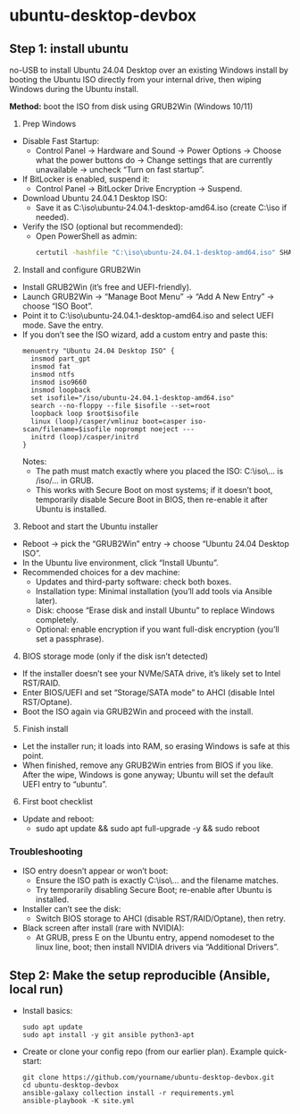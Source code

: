 # ubuntu-desktop-devbox

## Step 1: install ubuntu

no-USB to install Ubuntu 24.04 Desktop over an existing Windows install by booting the Ubuntu ISO directly from your internal drive, then wiping Windows during the Ubuntu install.

**Method:** boot the ISO from disk using GRUB2Win (Windows 10/11)

1) Prep Windows

- Disable Fast Startup:
  - Control Panel → Hardware and Sound → Power Options → Choose what the power buttons do → Change settings that are currently unavailable → uncheck “Turn on fast startup”.
- If BitLocker is enabled, suspend it:
  - Control Panel → BitLocker Drive Encryption → Suspend.
- Download Ubuntu 24.04.1 Desktop ISO:
  - Save it as C:\iso\ubuntu-24.04.1-desktop-amd64.iso (create C:\iso if needed).
- Verify the ISO (optional but recommended):
  - Open PowerShell as admin:
    ```bash
    certutil -hashfile "C:\iso\ubuntu-24.04.1-desktop-amd64.iso" SHA256
    ```
2) Install and configure GRUB2Win

- Install GRUB2Win (it’s free and UEFI-friendly).
- Launch GRUB2Win → “Manage Boot Menu” → “Add A New Entry” → choose “ISO Boot”.
- Point it to C:\iso\ubuntu-24.04.1-desktop-amd64.iso and select UEFI mode. Save the entry.
- If you don’t see the ISO wizard, add a custom entry and paste this:
  ```
  menuentry "Ubuntu 24.04 Desktop ISO" {
    insmod part_gpt
    insmod fat
    insmod ntfs
    insmod iso9660
    insmod loopback
    set isofile="/iso/ubuntu-24.04.1-desktop-amd64.iso"
    search --no-floppy --file $isofile --set=root
    loopback loop $root$isofile
    linux (loop)/casper/vmlinuz boot=casper iso-scan/filename=$isofile noprompt noeject ---
    initrd (loop)/casper/initrd
  }
  ```
  Notes:
  - The path must match exactly where you placed the ISO: C:\iso\… is /iso/… in GRUB.
  - This works with Secure Boot on most systems; if it doesn’t boot, temporarily disable Secure Boot in BIOS, then re-enable it after Ubuntu is installed.

3) Reboot and start the Ubuntu installer
- Reboot → pick the “GRUB2Win” entry → choose “Ubuntu 24.04 Desktop ISO”.
- In the Ubuntu live environment, click “Install Ubuntu”.
- Recommended choices for a dev machine:
  - Updates and third-party software: check both boxes.
  - Installation type: Minimal installation (you’ll add tools via Ansible later).
  - Disk: choose “Erase disk and install Ubuntu” to replace Windows completely.
  - Optional: enable encryption if you want full-disk encryption (you’ll set a passphrase).

4) BIOS storage mode (only if the disk isn’t detected)
- If the installer doesn’t see your NVMe/SATA drive, it’s likely set to Intel RST/RAID.
- Enter BIOS/UEFI and set “Storage/SATA mode” to AHCI (disable Intel RST/Optane).
- Boot the ISO again via GRUB2Win and proceed with the install.

5) Finish install
- Let the installer run; it loads into RAM, so erasing Windows is safe at this point.
- When finished, remove any GRUB2Win entries from BIOS if you like. After the wipe, Windows is gone anyway; Ubuntu will set the default UEFI entry to “ubuntu”.

6) First boot checklist
- Update and reboot:
  - sudo apt update && sudo apt full-upgrade -y && sudo reboot

### Troubleshooting

- ISO entry doesn’t appear or won’t boot:
  - Ensure the ISO path is exactly C:\iso\… and the filename matches.
  - Try temporarily disabling Secure Boot; re-enable after Ubuntu is installed.
- Installer can’t see the disk:
  - Switch BIOS storage to AHCI (disable RST/RAID/Optane), then retry.
- Black screen after install (rare with NVIDIA):
  - At GRUB, press E on the Ubuntu entry, append nomodeset to the linux line, boot; then install NVIDIA drivers via “Additional Drivers”.


## Step 2: Make the setup reproducible (Ansible, local run)
- Install basics:
  ```
  sudo apt update
  sudo apt install -y git ansible python3-apt
  ```
- Create or clone your config repo (from our earlier plan). Example quick-start:
  ```
  git clone https://github.com/yourname/ubuntu-desktop-devbox.git
  cd ubuntu-desktop-devbox
  ansible-galaxy collection install -r requirements.yml
  ansible-playbook -K site.yml
  ```